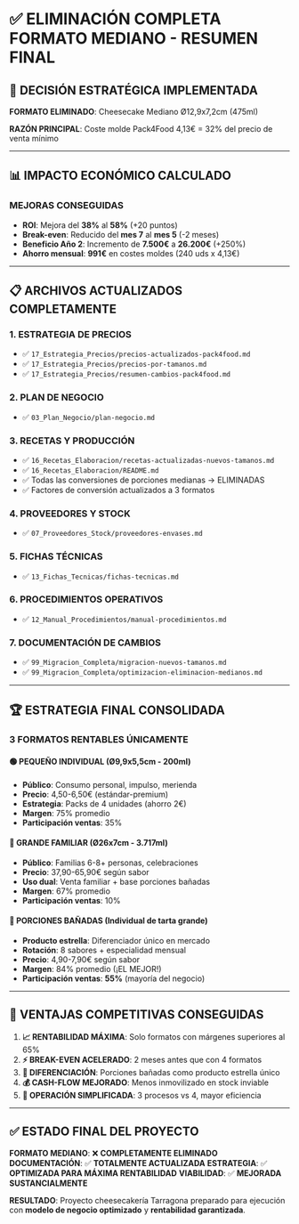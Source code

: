 # ✅ ELIMINACIÓN COMPLETA FORMATO MEDIANO - RESUMEN FINAL

## 🎯 **DECISIÓN ESTRATÉGICA IMPLEMENTADA**

**FORMATO ELIMINADO**: Cheesecake Mediano Ø12,9x7,2cm (475ml)

**RAZÓN PRINCIPAL**: Coste molde Pack4Food 4,13€ = 32% del precio de venta mínimo

---

## 📊 **IMPACTO ECONÓMICO CALCULADO**

### **MEJORAS CONSEGUIDAS**
- **ROI**: Mejora del **38%** al **58%** (+20 puntos)
- **Break-even**: Reducido del **mes 7** al **mes 5** (-2 meses)
- **Beneficio Año 2**: Incremento de **7.500€** a **26.200€** (+250%)
- **Ahorro mensual**: **991€** en costes moldes (240 uds x 4,13€)

---

## 📋 **ARCHIVOS ACTUALIZADOS COMPLETAMENTE**

### **1. ESTRATEGIA DE PRECIOS**
- ✅ `17_Estrategia_Precios/precios-actualizados-pack4food.md`
- ✅ `17_Estrategia_Precios/precios-por-tamanos.md`
- ✅ `17_Estrategia_Precios/resumen-cambios-pack4food.md`

### **2. PLAN DE NEGOCIO**
- ✅ `03_Plan_Negocio/plan-negocio.md`

### **3. RECETAS Y PRODUCCIÓN**
- ✅ `16_Recetas_Elaboracion/recetas-actualizadas-nuevos-tamanos.md`
- ✅ `16_Recetas_Elaboracion/README.md`
- ✅ Todas las conversiones de porciones medianas → ELIMINADAS
- ✅ Factores de conversión actualizados a 3 formatos

### **4. PROVEEDORES Y STOCK**
- ✅ `07_Proveedores_Stock/proveedores-envases.md`

### **5. FICHAS TÉCNICAS**
- ✅ `13_Fichas_Tecnicas/fichas-tecnicas.md`

### **6. PROCEDIMIENTOS OPERATIVOS**
- ✅ `12_Manual_Procedimientos/manual-procedimientos.md`

### **7. DOCUMENTACIÓN DE CAMBIOS**
- ✅ `99_Migracion_Completa/migracion-nuevos-tamanos.md`
- ✅ `99_Migracion_Completa/optimizacion-eliminacion-medianos.md`

---

## 🏆 **ESTRATEGIA FINAL CONSOLIDADA**

### **3 FORMATOS RENTABLES ÚNICAMENTE**

#### **🟢 PEQUEÑO INDIVIDUAL** (Ø9,9x5,5cm - 200ml)
- **Público**: Consumo personal, impulso, merienda
- **Precio**: 4,50-6,50€ (estándar-premium)
- **Estrategia**: Packs de 4 unidades (ahorro 2€)
- **Margen**: 75% promedio
- **Participación ventas**: 35%

#### **🔴 GRANDE FAMILIAR** (Ø26x7cm - 3.717ml)
- **Público**: Familias 6-8+ personas, celebraciones
- **Precio**: 37,90-65,90€ según sabor
- **Uso dual**: Venta familiar + base porciones bañadas
- **Margen**: 67% promedio
- **Participación ventas**: 10%

#### **🍰 PORCIONES BAÑADAS** (Individual de tarta grande)
- **Producto estrella**: Diferenciador único en mercado
- **Rotación**: 8 sabores + especialidad mensual
- **Precio**: 4,90-7,90€ según sabor
- **Margen**: 84% promedio (¡EL MEJOR!)
- **Participación ventas**: **55%** (mayoría del negocio)

---

## 🎯 **VENTAJAS COMPETITIVAS CONSEGUIDAS**

1. **📈 RENTABILIDAD MÁXIMA**: Solo formatos con márgenes superiores al 65%
2. **⚡ BREAK-EVEN ACELERADO**: 2 meses antes que con 4 formatos
3. **🎨 DIFERENCIACIÓN**: Porciones bañadas como producto estrella único
4. **💰 CASH-FLOW MEJORADO**: Menos inmovilizado en stock inviable
5. **🔧 OPERACIÓN SIMPLIFICADA**: 3 procesos vs 4, mayor eficiencia

---

## ✅ **ESTADO FINAL DEL PROYECTO**

**FORMATO MEDIANO**: ❌ **COMPLETAMENTE ELIMINADO**
**DOCUMENTACIÓN**: ✅ **TOTALMENTE ACTUALIZADA**
**ESTRATEGIA**: ✅ **OPTIMIZADA PARA MÁXIMA RENTABILIDAD**
**VIABILIDAD**: ✅ **MEJORADA SUSTANCIALMENTE**

**RESULTADO**: Proyecto cheesecakería Tarragona preparado para ejecución con **modelo de negocio optimizado** y **rentabilidad garantizada**.